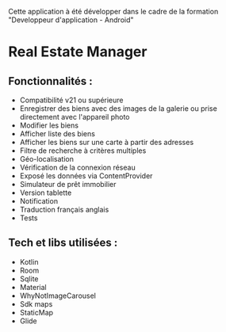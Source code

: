 Cette application à été développer dans le cadre de la formation "Developpeur d'application - Android"

# Real Estate Manager

## Fonctionnalités :
* Compatibilité v21 ou supérieure
* Enregistrer des biens avec des images de la galerie ou prise directement avec l'appareil photo
* Modifier les biens
* Afficher liste des biens
* Afficher les biens sur une carte à partir des adresses 
* Filtre de recherche à critères multiples 
* Géo-localisation
* Vérification de la connexion réseau
* Exposé les données via ContentProvider
* Simulateur de prêt immobilier
* Version tablette
* Notification
* Traduction français anglais
* Tests

## Tech et libs utilisées :
* Kotlin
* Room
* Sqlite
* Material
* WhyNotImageCarousel
* Sdk maps
* StaticMap
* Glide
